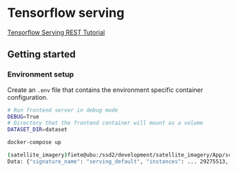 # Tensorflow serving

[Tensorflow Serving REST Tutorial](https://www.tensorflow.org/tfx/tutorials/serving/rest_simple)

## Getting started

### Environment setup
Create an `.env` file that contains the environment specific container configuration.
``` bash
# Run frontend server in debug mode
DEBUG=True
# Directory that the frontend container will mount as a volume
DATASET_DIR=dataset
```

``` bash
docker-compose up
```

``` bash
(satellite_imagery)fiete@ubu:/ssd2/development/satellite_imagery/App/scripts$ python predict_image.py 
Data: {"signature_name": "serving_default", "instances": ... 29275513, 0.9463414549827576, 0.9793103337287903]]]}
```